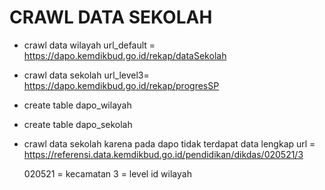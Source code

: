 # CRAWL DATA SEKOLAH

- crawl data wilayah
    url_default = <https://dapo.kemdikbud.go.id/rekap/dataSekolah>
- crawl data sekolah
    url_level3= <https://dapo.kemdikbud.go.id/rekap/progresSP>

- create table dapo_wilayah
- create table dapo_sekolah

- crawl data sekolah karena pada dapo tidak terdapat data lengkap
  url = <https://referensi.data.kemdikbud.go.id/pendidikan/dikdas/020521/3>

  020521 = kecamatan
  3 = level id wilayah
